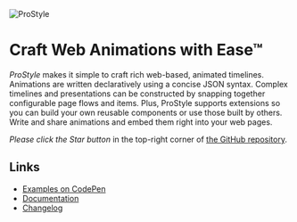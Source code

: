 <img src="https://raw.githubusercontent.com/pro-graphics/prostyle/master/logo/prostyle-275x100-345.png" alt="ProStyle">

# Craft Web Animations with Ease™
*ProStyle* makes it simple to craft rich web-based, animated timelines. Animations are written declaratively using a concise JSON syntax. Complex timelines and presentations can be constructed by snapping together configurable page flows and items.  Plus, ProStyle supports extensions so you can build your own reusable components or use those built by others.  Write and share animations and embed them right into your web pages.

_Please click the Star button_ in the top-right corner of [the GitHub repository](https://github.com/ProGraphics/prostyle.js).


## Links

* [Examples on CodePen](http://codepen.io/garyc/popular/)
* [Documentation](http://prostyle.io/)
* [Changelog](https://github.com/pro-graphics/prostyle/releases)
